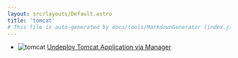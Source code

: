 ```yaml
---
layout: src/layouts/Default.astro
title: 'tomcat'
# This file is auto-generated by docs/tools/MarkdownGenerator (index.js)
---
```


<ul>

<li>

![tomcat](https://i.octopus.com/library/step-templates/tomcat.png) [Undeploy Tomcat Application via Manager](/tomcat/undeploy-tomcat-application-via-manager/)

</li>
        
</ul>
